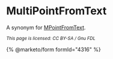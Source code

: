 # MultiPointFromText

A synonym for [MPointFromText](mpointfromtext.md).

<sub>_This page is licensed: CC BY-SA / Gnu FDL_</sub>

{% @marketo/form formId="4316" %}
